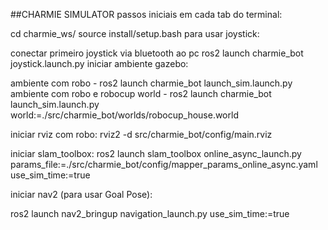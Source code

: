 ##CHARMIE SIMULATOR
passos iniciais em cada tab do terminal:

cd charmie_ws/
source install/setup.bash
para usar joystick:

conectar primeiro joystick via bluetooth ao pc
ros2 launch charmie_bot joystick.launch.py
iniciar ambiente gazebo:

ambiente com robo - ros2 launch charmie_bot launch_sim.launch.py
ambiente com robo e robocup world - ros2 launch charmie_bot launch_sim.launch.py world:=./src/charmie_bot/worlds/robocup_house.world

iniciar rviz com robo:
rviz2 -d src/charmie_bot/config/main.rviz

iniciar slam_toolbox:
ros2 launch slam_toolbox online_async_launch.py 
params_file:=./src/charmie_bot/config/mapper_params_online_async.yaml use_sim_time:=true

iniciar nav2 (para usar Goal Pose):

ros2 launch nav2_bringup navigation_launch.py use_sim_time:=true
